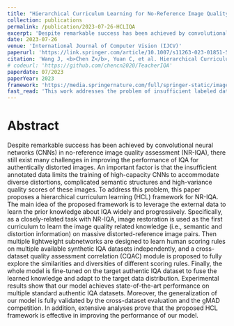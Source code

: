 ```yaml
---
title: "Hierarchical Curriculum Learning for No-Reference Image Quality Assessment"
collection: publications
permalink: /publication/2023-07-26-HCLIQA
excerpt: 'Despite remarkable success has been achieved by convolutional neural networks (CNNs) in no-reference image quality assessment (NR-IQA), there still exist many challenges in improving the performance of IQA for authentically distorted images. An important factor is that the insufficient annotated data limits the training of high-capacity CNNs to accommodate diverse distortions, complicated semantic structures and high-variance quality scores of these images. To address this problem, this paper proposes a hierarchical curriculum learning (HCL) framework for NR-IQA. The main idea of the proposed framework is to leverage the external data to learn the prior knowledge about IQA widely and progressively. Specifically, as a closely-related task with NR-IQA, image restoration is used as the first curriculum to learn the image quality related knowledge (i.e., semantic and distortion information) on massive distorted-reference image pairs. Then multiple lightweight subnetworks are designed to learn human scoring rules on multiple available synthetic IQA datasets independently, and a cross-dataset quality assessment correlation (CQAC) module is proposed to fully explore the similarities and diversities of different scoring rules. Finally, the whole model is fine-tuned on the target authentic IQA dataset to fuse the learned knowledge and adapt to the target data distribution. Experimental results show that our model achieves state-of-the-art performance on multiple standard authentic IQA datasets. Moreover, the generalization of our model is fully validated by the cross-dataset evaluation and the gMAD competition. In addition, extensive analyses prove that the proposed HCL framework is effective in improving the performance of our model.'
date: 2023-07-26
venue: 'International Journal of Computer Vision (IJCV)'
paperurl: 'https://link.springer.com/article/10.1007/s11263-023-01851-5'
citation: 'Wang J, <b>Chen Z</b>, Yuan C, et al. Hierarchical Curriculum Learning for No-Reference Image Quality Assessment[J]. International Journal of Computer Vision, 2023: 1-20.<b><i>(Co-first author)</i></b>'
# codeurl: 'https://github.com/chencn2020/TeacherIQA'
paperdate: 07/2023
paperYear: 2023
framework: 'https://media.springernature.com/full/springer-static/image/art%3A10.1007%2Fs11263-023-01851-5/MediaObjects/11263_2023_1851_Fig2_HTML.png?as=webp'
fast_read: 'This work addresses the problem of insufficient labeled data for no-reference image quality assessment (NR-IQA) with the help of pre-training techniques and external unsupervised data. We design a hierarchical curriculum learning (HCL) framework for NR-IQA, which leverages the external data to learn the prior knowledge about IQA widely and progressively. Specifically, as a closely-related task with NR-IQA, image restoration is used as the first curriculum to learn the image quality related knowledge (i.e., semantic and distortion information) on massive distorted-reference image pairs. Then multiple lightweight subnetworks are designed to learn human scoring rules on multiple available synthetic IQA datasets independently, and a cross-dataset quality assessment correlation (CQAC) module is proposed to fully explore the similarities and diversities of different scoring rules. Finally, the whole model is fine-tuned on the target authentic IQA dataset to fuse the learned knowledge and adapt to the target data distribution. The experimental results show that the designed pre-trained model can achieve good prediction accuracy and generalisation.'
---
```


# Abstract 

Despite remarkable success has been achieved by convolutional neural networks (CNNs) in no-reference image quality assessment (NR-IQA), there still exist many challenges in improving the performance of IQA for authentically distorted images. An important factor is that the insufficient annotated data limits the training of high-capacity CNNs to accommodate diverse distortions, complicated semantic structures and high-variance quality scores of these images. To address this problem, this paper proposes a hierarchical curriculum learning (HCL) framework for NR-IQA. The main idea of the proposed framework is to leverage the external data to learn the prior knowledge about IQA widely and progressively. Specifically, as a closely-related task with NR-IQA, image restoration is used as the first curriculum to learn the image quality related knowledge (i.e., semantic and distortion information) on massive distorted-reference image pairs. Then multiple lightweight subnetworks are designed to learn human scoring rules on multiple available synthetic IQA datasets independently, and a cross-dataset quality assessment correlation (CQAC) module is proposed to fully explore the similarities and diversities of different scoring rules. Finally, the whole model is fine-tuned on the target authentic IQA dataset to fuse the learned knowledge and adapt to the target data distribution. Experimental results show that our model achieves state-of-the-art performance on multiple standard authentic IQA datasets. Moreover, the generalization of our model is fully validated by the cross-dataset evaluation and the gMAD competition. In addition, extensive analyses prove that the proposed HCL framework is effective in improving the performance of our model.

<!-- # Introduction

# Experiments


# Others

[Download paper here](https://openaccess.thecvf.com/content/ACCV2022/papers/Chen_Teacher-Guided_Learning_for_Blind_Image_Quality_Assessment_ACCV_2022_paper.pdf)

Recommended citation:
```
@inproceedings{chen2022teacher,
  title={Teacher-Guided Learning for Blind Image Quality Assessment},
  author={Chen, Zewen and Wang, Juan and Li, Bing and Yuan, Chunfeng and Xiong, Weihua and Cheng, Rui and Hu, Weiming},
  booktitle={Proceedings of the Asian Conference on Computer Vision},
  pages={2457--2474},
  year={2022}
}
``` -->